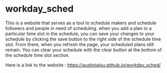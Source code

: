 # workday_sched
This is a website that serves as a tool to schedule makers and schedule followers and people in need of scheduling. when you add a plan to a particular time slot in the schedule, you can save your changes to your schedule by clicking the save button to the right side of the schedule time slot. From there, when you refresh the page, your scheduled plans still remain. You can clear your schedule with the clear button at the bottom of the schedule time slot section. 

Here is a link to the website : 
https://austinjalou.github.io/workday_sched/